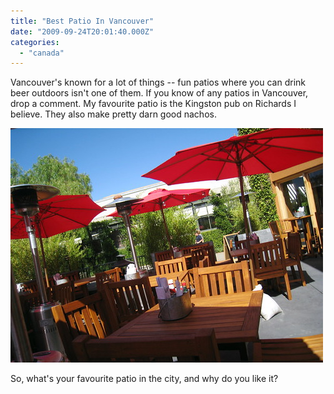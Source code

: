 ```yaml
---
title: "Best Patio In Vancouver"
date: "2009-09-24T20:01:40.000Z"
categories: 
  - "canada"
---
```


Vancouver's known for a lot of things -- fun patios where you can drink beer outdoors isn't one of them. If you know of any patios in Vancouver, drop a comment. My favourite patio is the Kingston pub on Richards I believe. They also make pretty darn good nachos.

![Patios](images/2582729258_f06eedf548.jpg)

So, what's your favourite patio in the city, and why do you like it?

